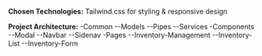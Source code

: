 **Chosen Technologies:**
Tailwind.css for styling & responsive design

**Project Architecture:**
-Common
  --Models
  --Pipes
  --Services
-Components
  --Modal
  --Navbar
  --Sidenav
-Pages
  --Inventory-Management
    --Inventory-List
    --Inventory-Form
